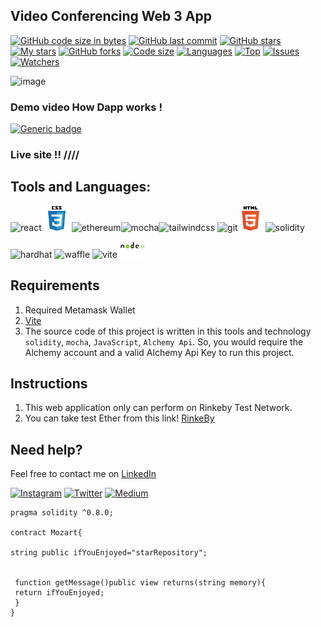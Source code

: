 ##  Video Conferencing Web 3 App
[![GitHub code size in bytes](https://img.shields.io/github/languages/code-size/Dharma-09/Pollux?logo=github&style=for-the-badge)](https://github.com/Dharma-09/) 
[![GitHub last commit](https://img.shields.io/github/last-commit/Dharma-09/Pollux?style=for-the-badge&logo=git)](https://github.com/Dharma-09/) 
[![GitHub stars](https://img.shields.io/github/stars/Dharma-09/Pollux?style=for-the-badge)](https://github.com/Dharma-09/Pollux/stargazers) 
[![My stars](https://img.shields.io/github/stars/Dharma-09?affiliations=OWNER%2CCOLLABORATOR&style=for-the-badge&label=My%20stars)](https://github.com/Dharma-09/Pollux/stargazers) 
[![GitHub forks](https://img.shields.io/github/forks/Dharma-09/Pollux?style=for-the-badge&logo=git)](https://github.com/Dharma-09/Pollux/network)
[![Code size](https://img.shields.io/github/languages/code-size/Dharma-09/Pollux?style=for-the-badge)](https://github.com/Dharma-09/Pollux)
[![Languages](https://img.shields.io/github/languages/count/Dharma-09/Pollux?style=for-the-badge)](https://github.com/Dharma-09/Pollux)
[![Top](https://img.shields.io/github/languages/top/Dharma-09/Pollux?style=for-the-badge&label=Top%20Languages)](https://github.com/Dharma-09/Pollux)
[![Issues](https://img.shields.io/github/issues/Dharma-09/Pollux?style=for-the-badge&label=Issues)](https://github.com/Dharma-09/Pollux)
[![Watchers](	https://img.shields.io/github/watchers/Dharma-09/Pollux?label=Watch&style=for-the-badge)](https://github.com/Dharma-09/Pollux) 

![image](https://user-images.githubusercontent.com/58421062/209344109-bdaa8662-8ed8-4e6e-a09a-9b2b1da2f697.png)

### Demo video How Dapp works !
[![Generic badge](https://img.shields.io/badge/view-demo-blue?style=for-the-badge&label=View%20Demo%20Video)](https://user-images.githubusercontent.com/58421062/176170655-14b1f9e5-12ee-4714-a310-668f500acfcd.mp4) 
[![]()](https://user-images.githubusercontent.com/58421062/176170655-14b1f9e5-12ee-4714-a310-668f500acfcd.mp4) 

<h3> Live site !!
 ////

 
## Tools and Languages:
<p align="left"> <img src="https://www.vectorlogo.zone/logos/reactjs/reactjs-icon.svg" alt="react" width="40" height="40"/> <img src="https://raw.githubusercontent.com/devicons/devicon/master/icons/css3/css3-original-wordmark.svg" alt="css3" width="40" height="40"/>  <img src="https://www.vectorlogo.zone/logos/ethereum/ethereum-icon.svg" alt="ethereum" width="40" height="40"/><img src="https://www.vectorlogo.zone/logos/mochajs/mochajs-icon.svg" alt="mocha" width="40" height="40"/><img src="https://www.vectorlogo.zone/logos/tailwindcss/tailwindcss-icon.svg" alt="tailwindcss" width="40" height="40"/>  <img src="https://www.vectorlogo.zone/logos/git-scm/git-scm-icon.svg" alt="git" width="40" height="40"/><img src="https://raw.githubusercontent.com/devicons/devicon/master/icons/html5/html5-original-wordmark.svg" alt="html5" width="40" height="40"/> <img src="https://seeklogo.com/images/S/solidity-logo-D29CC3EB00-seeklogo.com.png?v=637807957510000000" alt="solidity" width="40" height="40"/><img src="https://seeklogo.com/images/H/hardhat-logo-888739EBB4-seeklogo.com.png" alt="hardhat" width="40" height="40"/> <img src="https://seeklogo.com/images/W/waffle-logo-8D3AE88071-seeklogo.com.png" alt="waffle" width="40" height="40"/> <img src="https://seeklogo.com/images/V/vite-logo-BFD4283991-seeklogo.com.png" alt="vite" width="40" height="40"/> <img src="https://raw.githubusercontent.com/devicons/devicon/master/icons/nodejs/nodejs-original-wordmark.svg" alt="nodejs" width="40" height="40"/></p>


## Requirements
1. Required Metamask Wallet
2. [Vite](https://vitejs.dev/guide/)
3. The source code of this project is written in this tools and technology `solidity`, `mocha`, `JavaScript`, `Alchemy Api`. So, you would require the Alchemy account and a valid Alchemy Api Key to run this project.


## Instructions
1. This web application only can perform on Rinkeby Test Network.
2. You can take test Ether from this link!
[RinkeBy](https://rinkebyfaucet.com/)

## Need help?
Feel free to contact me on [LinkedIn](https://www.linkedin.com/in/dharma09/) 

[![Instagram](https://img.shields.io/badge/Instagram-follow-purple.svg?logo=instagram&logoColor=white)](https://www.instagram.com/im_dharma09/) [![Twitter](https://img.shields.io/badge/Twitter-follow-blue.svg?logo=twitter&logoColor=white)](https://twitter.com/im_Dharma09) [![Medium](https://img.shields.io/badge/Medium-follow-black.svg?logo=medium&logoColor=white)](https://medium.com/@dharmik786)

```solidity
pragma solidity ^0.8.0;

contract Mozart{

string public ifYouEnjoyed="starRepository";


 function getMessage()public view returns(string memory){
 return ifYouEnjoyed;
 }
}
```
